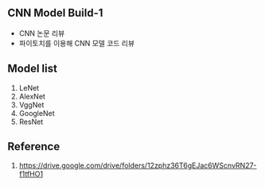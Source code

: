 ## CNN Model Build-1
- CNN 논문 리뷰
- 파이토치를 이용해 CNN 모델 코드 리뷰

## Model list
1. LeNet
2. AlexNet
3. VggNet
4. GoogleNet
5. ResNet

## Reference
1. https://drive.google.com/drive/folders/12zphz36T6gEJac6WScnvRN27-f1tfHO1
